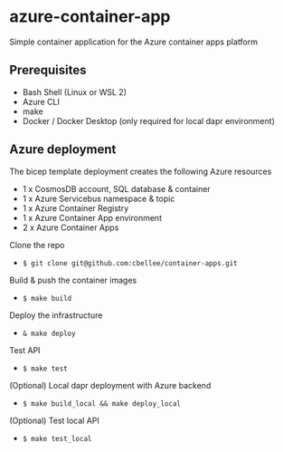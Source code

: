 # azure-container-app
Simple container application for the Azure container apps platform

## Prerequisites
  - Bash Shell (Linux or WSL 2)
  - Azure CLI
  - make
  - Docker / Docker Desktop (only required for local dapr environment)

## Azure deployment
The bicep template deployment creates the following Azure resources
- 1 x CosmosDB account, SQL database & container
- 1 x Azure Servicebus namespace & topic
- 1 x Azure Container Registry
- 1 x Azure Container App environment
- 2 x Azure Container Apps

Clone the repo
- `$ git clone git@github.com:cbellee/container-apps.git`

Build & push the container images
  - `$ make build`

Deploy the infrastructure 
  - `& make deploy`

Test API
- `$ make test`

(Optional) Local dapr deployment with Azure backend 
- `$ make build_local && make deploy_local`

(Optional) Test local API 
- `$ make test_local`
